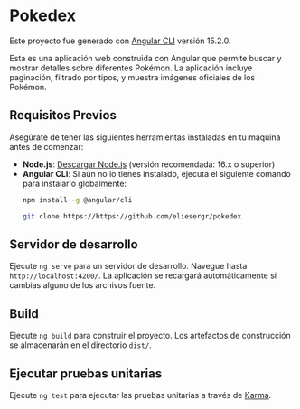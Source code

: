 # Pokedex

Este proyecto fue generado con [Angular CLI](https://github.com/angular/angular-cli) versión 15.2.0.

Esta es una aplicación web construida con Angular que permite buscar y mostrar detalles sobre diferentes Pokémon. La aplicación incluye paginación, filtrado por tipos, y muestra imágenes oficiales de los Pokémon.

## Requisitos Previos

Asegúrate de tener las siguientes herramientas instaladas en tu máquina antes de comenzar:

- **Node.js**: [Descargar Node.js](https://nodejs.org/) (versión recomendada: 16.x o superior)
- **Angular CLI**: Si aún no lo tienes instalado, ejecuta el siguiente comando para instalarlo globalmente:
  ```bash
  npm install -g @angular/cli

  git clone https://https://github.com/eliesergr/pokedex


## Servidor de desarrollo

Ejecute `ng serve` para un servidor de desarrollo. Navegue hasta `http://localhost:4200/`. La aplicación se recargará automáticamente si cambias alguno de los archivos fuente.

## Build

Ejecute `ng build` para construir el proyecto. Los artefactos de construcción se almacenarán en el directorio `dist/`.

## Ejecutar pruebas unitarias

Ejecute `ng test` para ejecutar las pruebas unitarias a través de [Karma](https://karma-runner.github.io).


